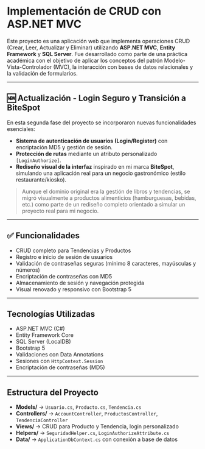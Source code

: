 # Implementación de CRUD con ASP.NET MVC

Este proyecto es una aplicación web que implementa operaciones CRUD (Crear, Leer, Actualizar y Eliminar) utilizando **ASP.NET MVC**, **Entity Framework** y **SQL Server**. Fue desarrollado como parte de una práctica académica con el objetivo de aplicar los conceptos del patrón Modelo-Vista-Controlador (MVC), la interacción con bases de datos relacionales y la validación de formularios.

---

## 🆕 Actualización - Login Seguro y Transición a BiteSpot

En esta segunda fase del proyecto se incorporaron nuevas funcionalidades esenciales:

- **Sistema de autenticación de usuarios (Login/Register)** con encriptación MD5 y gestión de sesión.
- **Protección de rutas** mediante un atributo personalizado `[LoginAuthorize]`.
- **Rediseño visual de la interfaz** inspirado en mi marca **BiteSpot**, simulando una aplicación real para un negocio gastronómico (estilo restaurante/kiosko).

> Aunque el dominio original era la gestión de libros y tendencias, se migró visualmente a productos alimenticios (hamburguesas, bebidas, etc.) como parte de un rediseño completo orientado a simular un proyecto real para mi negocio.

---

## ✅ Funcionalidades

- CRUD completo para Tendencias y Productos
- Registro e inicio de sesión de usuarios
- Validación de contraseñas seguras (mínimo 8 caracteres, mayúsculas y números)
- Encriptación de contraseñas con MD5
- Almacenamiento de sesión y navegación protegida
- Visual renovado y responsivo con Bootstrap 5

---

## Tecnologías Utilizadas

- ASP.NET MVC (C#)
- Entity Framework Core
- SQL Server (LocalDB)
- Bootstrap 5
- Validaciones con Data Annotations
- Sesiones con `HttpContext.Session`
- Encriptación de contraseñas (MD5)

---

## Estructura del Proyecto

- **Models/** → `Usuario.cs`, `Producto.cs`, `Tendencia.cs`
- **Controllers/** → `AccountController`, `ProductosController`, `TendenciaController`
- **Views/** → CRUD para Producto y Tendencia, login personalizado
- **Helpers/** → `SeguridadHelper.cs`, `LoginAuthorizeAttribute.cs`
- **Data/** → `ApplicationDbContext.cs` con conexión a base de datos




